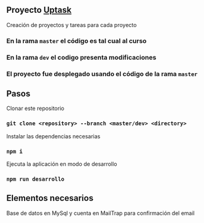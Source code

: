 ## Proyecto [Uptask](https://stormy-shore-59209.herokuapp.com/iniciar-sesion)

Creación de proyectos y tareas para cada proyecto

### En la rama `master` el código es tal cual al curso

### En la rama `dev` el codigo presenta modificaciones

### El proyecto fue desplegado usando el código de la rama `master`

## Pasos

Clonar este repositorio

### `git clone <repository> --branch <master/dev> <directory>`

Instalar las dependencias necesarias

### `npm i`

Ejecuta la aplicación en modo de desarrollo

### `npm run desarrollo`

## Elementos necesarios

Base de datos en MySql y cuenta en MailTrap para confirmación del email

